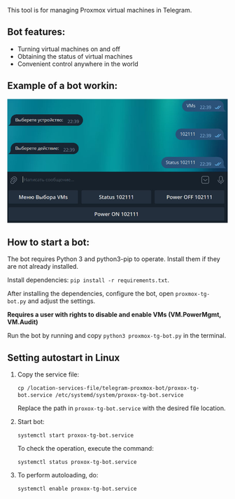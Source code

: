 This tool is for managing Proxmox virtual machines in Telegram.

## Bot features:
- Turning virtual machines on and off
- Obtaining the status of virtual machines
- Convenient control anywhere in the world

## Example of a bot workin:
![demo](https://github.com/FTT221/telegram-proxmox-bot/blob/main/.github/1.jpg)

## How to start a bot:
The bot requires Python 3 and python3-pip to operate. Install them if they are not already installed.

Install dependencies: `pip install -r requirements.txt`.

After installing the dependencies, configure the bot, open `proxmox-tg-bot.py` and adjust the settings.

**Requires a user with rights to disable and enable VMs (VM.PowerMgmt, VM.Audit)**

Run the bot by running and copy `python3 proxmox-tg-bot.py` in the terminal.

## Setting autostart in Linux
1. Copy the service file:
    ```
    cp /location-services-file/telegram-proxmox-bot/proxox-tg-bot.service /etc/systemd/system/proxox-tg-bot.service
    ```
    Replace the path in `proxox-tg-bot.service` with the desired file location.

2. Start bot:
    ```
    systemctl start proxox-tg-bot.service
    ```
    To check the operation, execute the command:
    ```
    systemctl status proxox-tg-bot.service
    ```

4. To perform autoloading, do:
    ```
    systemctl enable proxox-tg-bot.service
    ```
